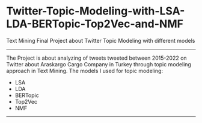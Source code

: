 # Twitter-Topic-Modeling-with-LSA-LDA-BERTopic-Top2Vec-and-NMF
Text Mining Final Project about Twitter Topic Modeling with different models
<hr>

The Project is about analyzing of tweets tweeted between 2015-2022 on Twitter about Araskargo Cargo Company in Turkey through topic modeling approach in Text Mining.
The models I used for topic modeling:

- LSA
- LDA
- BERTopic
- Top2Vec
- NMF
<hr>
